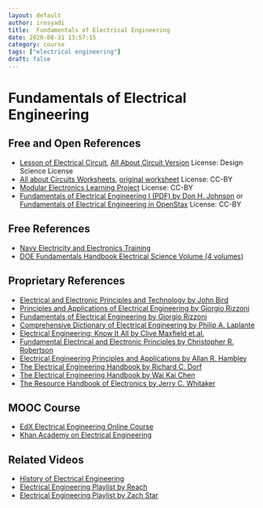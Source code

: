 ```yaml
---
layout: default
author: irosyadi
title:  Fundamentals of Electrical Engineering
date: 2020-08-31 13:57:15
category: course
tags: ["electrical engineering"]
draft: false
---
```


# Fundamentals of Electrical Engineering

## Free and Open References
-  [Lesson of Electrical Circuit](https://www.ibiblio.org/kuphaldt/electricCircuits/),  [All About Circuit Version](https://www.allaboutcircuits.com/textbook/) License: Design Science License
- [All about Circuits Worksheets](https://www.allaboutcircuits.com/worksheets/), [original worksheet](https://ibiblio.org/kuphaldt/socratic/doc/topical.html) License: CC-BY
- [Modular Electronics Learning Project](https://ibiblio.org/kuphaldt/socratic/model/index.html) License: CC-BY
- [Fundamentals of Electrical Engineering I (PDF) by Don H. Johnson](https://www.ece.rice.edu/~dhj/courses/elec241/col10040.pdf) or [Fundamentals of Electrical Engineering in OpenStax](https://cnx.org/contents/d442r0wh@9.72:g9deOnx5@19/Themes) License: CC-BY

## Free References
- [Navy Electricity and Electronics Training](https://www.fcctests.com/neets/Neets.htm)
- [DOE Fundamentals Handbook Electrical Science Volume (4 volumes)](https://www.standards.doe.gov/standards-documents/1000/1011-bhdbk-1992-v1)

## Proprietary References
- [Electrical and Electronic Principles and Technology by John Bird](https://books.google.com/books/about/Electrical_and_Electronic_Principles_and.html?id=3YUpZ_hNmmwC&redir_esc=y)
- [Principles and Applications of Electrical Engineering by Giorgio Rizzoni](https://highered.mheducation.com/sites/0072962984/information_center_view0/index.html)
- [Fundamentals of Electrical Engineering by Giorgio Rizzoni](https://highered.mheducation.com/sites/0073380377/index.html)
- [Comprehensive Dictionary of Electrical Engineering by Philip A. Laplante](https://www.google.com/books/edition/_/_UBzZ4coYMkC?hl=en)
- [Electrical Engineering: Know It All by Clive Maxfield et.al.](https://www.google.com/books/edition/_/BYZT1U-YNQwC?hl=en)
- [Fundamental Electrical and Electronic Principles by Christopher R. Robertson](https://www.google.com/books/edition/Fundamental_Electrical_and_Electronic_Pr/x1tFNEASH48C?hl=en&gbpv=0)
- [Electrical Engineering Principles and Applications by Allan R. Hambley](https://www.google.com/books/edition/Electrical_Engineering/MtpIHCEVKacC?hl=en&gbpv=0)
- [The Electrical Engineering Handbook by Richard C. Dorf](https://www.google.com/books/edition/_/qP7HvuakLgEC?hl=en)
- [The Electrical Engineering Handbook by Wai Kai Chen ](https://www.google.com/books/edition/_/qhHsSlazGrQC?hl=en)
- [The Resource Handbook of Electronics by Jerry C. Whitaker ](https://www.google.com/books/edition/_/MUBZDwAAQBAJ?hl=en)

## MOOC Course
- [EdX Electrical Engineering Online Course](https://www.edx.org/learn/electrical-engineering)
- [Khan Academy on Electrical Engineering](https://www.khanacademy.org/science/electrical-engineering)

## Related Videos
- [History of Electrical Engineering](https://www.youtube.com/watch?v=NUUeGianTKM)
- [Electrical Engineering Playlist by Reach](https://www.youtube.com/watch?v=1zmlPU_wXaQ&list=PLsLmnMXzXl082peVyg2M9LQtqtnH7QHF5)
- [Electrical Engineering Playlist by Zach Star](https://www.youtube.com/watch?v=QQewdCJTcIU&list=PLi5WqFHu_OJMw17TlXTrxNWB3iDkxmEb2)
